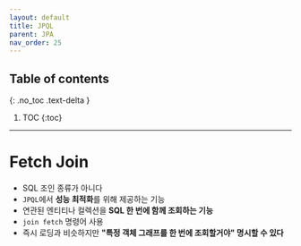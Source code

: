 ```yaml
---
layout: default
title: JPQL
parent: JPA
nav_order: 25
---
```

## Table of contents
{: .no_toc .text-delta }

1. TOC
{:toc}
---

# **Fetch Join**

- SQL 조인 종류가 아니다
- `JPQL`에서 **성능 최적화**를 위해 제공하는 기능
- 연관된 엔티티나 컬렉션을 **SQL 한 번에 함께 조회하는 기능**
- `join fetch` 명령어 사용
- 즉시 로딩과 비슷하지만 **"특정 객체 그래프를 한 번에 조회할거야" 명시할 수 있다**